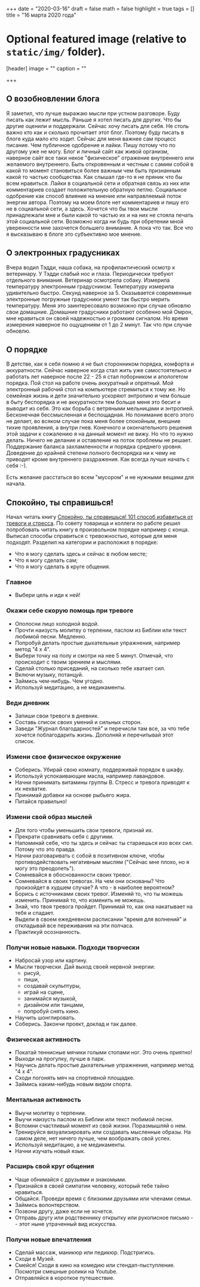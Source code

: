 +++
date = "2020-03-16"
draft = false
math = false
highlight = true
tags = []
title = "16 марта 2020 года"
# Optional featured image (relative to `static/img/` folder).
[header]
image = ""
caption = ""

+++

## О возобновлении блога

Я заметил, что лучше выражаю мысли при устном разговоре. Буду писать как лежит мысль. Раньше я хотел писать для других. Что бы другие оценили и поддержали. Сейчас хочу писать для себя. Не столь важно кто как и сколько прочитает этот блог. Поэтому буду писать в блоге куда мало кто ходит. Сейчас для меня важнее сам процесс писание. Чем публичное одобрение и лайки. Пишу потому что по другому уже не могу. Блог и личный сайт как живой организм, наверное сайт все таки некое "физическое" отражение внутреннего или желаемого внутреннего. Быть откровенным и честным с самим собой в какой то момент становиться более важным чем быть признанным какой то частью сообщества. Как слышал где-то я не пряник что бы всем нравиться. Лайки в социальной сети и обратная связь из них или комментариев создает положительную обратную петлю. Социальное одобрение как способ влияние на мнение или направляемый поток энергии автора. Поэтому на моем блоге нет комментариев и пишу его не в социальной сети, а здесь. Хочется что бы твои мысли принадлежали мне и были какой то частью их и на них не стояла печать этой социальной сети. Возможно когда ни будь при обретении мной уверенности мне захочется большего внимание. А пока что так. Все что я высказываю в блоге это субъективно мое мнение.

## О электронных градусниках

Вчера водил Тэдди, наша собака, на профилактический осмотр к ветеринару. У Тэдди слабый нос и глаза. Периодически требуют отдельного внимания. Ветеринар осмотрела собаку. Измерила температуру электронным градусником. Температуру измерила удивительно быстро. Секунд наверное за 5. Оказывается современные электронные погружные градусники умеют так быстро мерить температуру. Меня это заинтересовало возможно при случае обновлю свои домашние. Домашние градусники работают особенно мой Омрон, мне нравиться он своей надежностью и громким сигналом. Но время измерения наверное по ощущениям от 1 до 2 минут. Так что при случае обновлю.

## О порядке

В детстве, как я себя помню я не был сторонником порядка, комфорта и аккуратности. Сейчас наверное когда стал жить уже самостоятельно и работать лет наверное после 22 - 25 я стал поборником и апологетом порядка. Пой стол на работе очень аккуратный и опрятный. Мой электронный рабочий стол на компьютере стремиться к тому же. Но семейная жизнь и дети значительно ускоряют энтропию и чем больше в быту беспорядка и не аккуратности тем больше меня это бесит и выводит из себя. Это как борьба с ветряными мельницами и энтропией. Бесконечная бессмысленная и беспощадная. Но понимание всего этого не делает, во всяком случае пока меня более спокойным, внешние тихие проявления, а внутри гнев. Конечного и окончательного решения этой задачи к сожалению я на данный момент не вижу. Но что то нужно делать. Ничего не делание и оставление на поток проблемы не решает. Поддержание баланса захламленности и порядка среднего уровня. Доведение до крайней степени полного беспорядка ни к чему не приводят кроме внутреннего раздражения. Как всегда лучше начать с себя :-).

Есть желание расстаться во всем "мусором" и не нужными вещами для начала.

## Спокойно, ты справишься!

Начал читать книгу [Спокойно, ты справишься! 101 способ избавиться от тревоги и стресса](https://www.mann-ivanov-ferber.ru/books/spokojno-ty-spravishsya/). По совету товарища и коллеги по работе решил попробовать читать книгу в произвольном порядке например с конца. Выписал способы справиться с тревожностью, которые для меня подходят. Разделил на категории и расположил в порядке:

* Что я могу сделать здесь и сейчас в любом месте;
* Что я могу сделать сам;
* Что я могу сделать в круге общения.

### Главное

* Выбери цель и иди к ней!

### Окажи себе скорую помощь при тревоге

* Ополосни лицо холодной водой.
* Прочти наизусть молитву о терпении, паслом из Библии или текст любимой песни. Медленно.
* Попробуй делать простые дыхательные упражнения, например метод "4 x 4".
* Выбери точку на полу и смотри на нее 5 минут. Отмечай, что происходит с твоим зрением и мыслями.
* Сделай столько приседаний, на сколько тебе хватает сил.
* Включи музыку, потанцуй.
* Займись чем-нибудь. Чем угодно.
* Используй медитацию, а не медикаменты.

### Веди дневник

* Запиши свои тревоги в дневник.
* Составь список своих умений и сильных сторон.
* Заведи "Журнал благодарностей" и перечисли там все, за что тебе хочется поблагодарить жизнь. Дополняй и перечитывай этот список.

### Измени свое физическое окружение

* Соберись. Убирай свою комнату, поддерживай порядок в шкафу.
* Используй успокаивающие масла, например лавандовое.
* Начни принимать витамины группы В. Стресс и тревога приводят к их нехватке.
* Принимай добавки на основе рыбьего жира.
* Питайся правильно!

### Измени свой образ мыслей

* Для того чтобы уменьшить свои тревоги, признай их.
* Прекрати сравнивать себя с другими.
* Напоминай себе, что ты здесь и сейчас ты стараешься изо всех сил. Потому что это правда.
* Начни разговаривать с собой в позитивном ключе, чтобы противодействовать негативным мыслям ("Сейчас мне плохо, но я могу это преодолеть").
* Сомневайся в обоснованности своих тревог.
* Сомневайся в своих тревогах. На чем они основаны? Что произойдет в худшем случае? А что - в наиболее вероятном?
* Борись с источниками своих тревог. Изменяй то, что ты можешь изменить. Принимай то, что изменить не можешь.
* Знай, что твоя тревога пройдет. Принимай то, как она накатывает на тебя и спадает.
* Выдели в своем ежедневном расписании "время для волнений" и откладывай все переживания на эти полчаса.
* Практикуй осознанность.

### Получи новые навыки. Подходи творчески

* Набросай узор или картину.
* Мысли творчески. Дай выход своей нервной энергии:
  * рисуй,
  * пиши,
  * создавай скульптуры,
  * играй на сцене,
  * занимайся музыкой,
  * дизайном или танцами,
  * попробуй снять кино.
* Научить шонглировать.
* Соберись. Закончи проект, доклад и так далее.

### Физическая активность

* Покатай теннисные мячики голыми стопами ног. Это очень приятно!
* Выходи на прогулку, лучше в парк.
* Научись делать простые дыхательные упражнения, например метод "4 x 4".
* Сходи погонять мяч на спортивной площадке.
* Займись каким-нибудь новым видом спорта.

### Ментальная активность

* Выучи молитву о терпении.
* Выучи наизусть паслом из Библии или текст любимой песни.
* Вспомни счастливый момент из свой жизни. Поразмышляй о нем.
* Тренируйся визуализировать или создавать мысленные образы. На самом деле, нет ничего лучше, чем воображать свой успех.
* Используй медитацию, а не медикаменты.
* Начни изучать новый язык.

### Расширь свой круг общения

* Чаще обнимайся с друзьями и знакомыми.
* Признайся в своей симпатии человеку, который тебе тайно нравиться.
* Общайся. Проведи время с близкими друзьями или членами семьи.
* Займись волонтерством.
* Позвони другу, даже если не хочется.
* Отправь другу или родственнику открытку или рукописное письмо -- этот ныне утраченный вид искусства.

### Получи новые впечатления

* Сделай массаж, маникюр или педикюр. Подстригись.
* Сходи в Музей.
* Смейся! Сходи в кино на комедию или стендап-пыступление. Посмотри смешные ролики на Youtube.
* Отправляйся в короткое путешествие.
